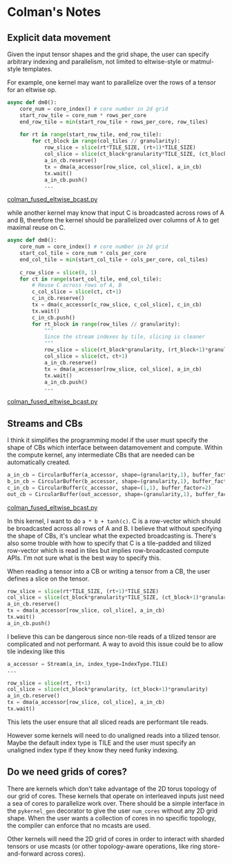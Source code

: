 # Colman's Notes

## Explicit data movement
Given the input tensor shapes and the grid shape, the user can specify arbitrary indexing and parallelism, not limited to eltwise-style or matmul-style templates. 

For example, one kernel may want to parallelize over the rows of a tensor for an eltwise op.

```python
async def dm0():
    core_num = core_index() # core number in 2d grid
    start_row_tile = core_num * rows_per_core
    end_row_tile = min(start_row_tile + rows_per_core, row_tiles)
    
    for rt in range(start_row_tile, end_row_tile):
        for ct_block in range(col_tiles // granularity):
            row_slice = slice(rt*TILE_SIZE, (rt+1)*TILE_SIZE)
            col_slice = slice(ct_block*granularity*TILE_SIZE, (ct_block+1)*granularity*TILE_SIZE)
            a_in_cb.reserve()
            tx = dma(a_accessor[row_slice, col_slice], a_in_cb)
            tx.wait()
            a_in_cb.push()
            ...
```
[colman_fused_eltwise_bcast.py](./colman_fused_eltwise_bcast.py)

while another kernel may know that input C is broadcasted across rows of A and B, therefore the kernel should be parallelized over columns of A to get maximal reuse on C.
```python
async def dm0():
    core_num = core_index() # core number in 2d grid
    start_col_tile = core_num * cols_per_core
    end_col_tile = min(start_col_tile + cols_per_core, col_tiles)
    
    c_row_slice = slice(0, 1)
    for ct in range(start_col_tile, end_col_tile):
        # Reuse C across rows of A, B
        c_col_slice = slice(ct, ct+1)
        c_in_cb.reserve()
        tx = dma(c_accessor[c_row_slice, c_col_slice], c_in_cb)
        tx.wait()
        c_in_cb.push()
        for rt_block in range(row_tiles // granularity):
            """
            Since the stream indexes by tile, slicing is cleaner
            """
            row_slice = slice(rt_block*granularity, (rt_block+1)*granularity)
            col_slice = slice(ct, ct+1)
            a_in_cb.reserve()
            tx = dma(a_accessor[row_slice, col_slice], a_in_cb)
            tx.wait()
            a_in_cb.push()
            ...
```
[colman_fused_eltwise_bcast.py](./colman_fused_eltwise_bcast.py)

## Streams and CBs
I think it simplifies the programming model if the user must specify the shape of CBs which interface between datamovement and compute. Within the compute kernel, any intermediate CBs that are needed can be automatically created.

```python
a_in_cb = CircularBuffer(a_accessor, shape=(granularity,1), buffer_factor=2)
b_in_cb = CircularBuffer(b_accessor, shape=(granularity,1), buffer_factor=2)
c_in_cb = CircularBuffer(c_accessor, shape=(1,1), buffer_factor=2)
out_cb = CircularBuffer(out_accessor, shape=(granularity,1), buffer_factor=2)
```
[colman_fused_eltwise_bcast.py](./colman_fused_eltwise_bcast.py)

In this kernel, I want to do `a * b + tanh(c)`. C is a row-vector which should be broadcasted across all rows of A and B. I believe that without specifying the shape of CBs, it's unclear what the expected broadcasting is.
There's also some trouble with how to specify that C is a tile-padded and tilized row-vector which is read in tiles but implies row-broadcasted compute APIs. I'm not sure what is the best way to specify this.


When reading a tensor into a CB or writing a tensor from a CB, the user defines a slice on the tensor.
```python
row_slice = slice(rt*TILE_SIZE, (rt+1)*TILE_SIZE)
col_slice = slice(ct_block*granularity*TILE_SIZE, (ct_block+1)*granularity*TILE_SIZE)
a_in_cb.reserve()
tx = dma(a_accessor[row_slice, col_slice], a_in_cb)
tx.wait()
a_in_cb.push()
```

I believe this can be dangerous since non-tile reads of a tilized tensor are complicated and not performant.
A way to avoid this issue could be to allow tile indexing like this
```python
a_accessor = Stream(a_in, index_type=IndexType.TILE)
...

row_slice = slice(rt, rt+1)
col_slice = slice(ct_block*granularity, (ct_block+1)*granularity)
a_in_cb.reserve()
tx = dma(a_accessor[row_slice, col_slice], a_in_cb)
tx.wait()
```

This lets the user ensure that all sliced reads are performant tile reads.

However some kernels will need to do unaligned reads into a tilized tensor. Maybe the default index type is TILE and the user must specify an unaligned index type if they know they need funky indexing.

## Do we need grids of cores?
There are kernels which don't take advantage of the 2D torus topology of our grid of cores. These kernels that operate on interleaved inputs just need a sea of cores to parallelize work over. There should be a simple interface in the `pykernel_gen` decorator to give the user `num_cores` without any 2D grid shape. When the user wants a collection of cores in no specific topology, the compiler can enforce that no mcasts are used.

Other kernels will need the 2D grid of cores in order to interact with sharded tensors or use mcasts (or other topology-aware operations, like ring store-and-forward across cores).